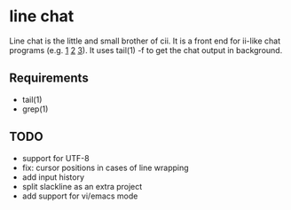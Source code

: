 line chat
=========

Line chat is the little and small brother of cii.  It is a front end for
ii-like chat programs (e.g. [1] [2] [3]).  It uses tail(1) -f to get the chat
output in background.

 [1]: http://tools.suckless.org/ii/
 [2]: http://ratox.2f30.org/
 [3]: http://23.fi/jj/

Requirements
------------

 * tail(1)
 * grep(1)

TODO
----

 * support for UTF-8
 * fix: cursor positions in cases of line wrapping
 * add input history
 * split slackline as an extra project
 * add support for vi/emacs mode
